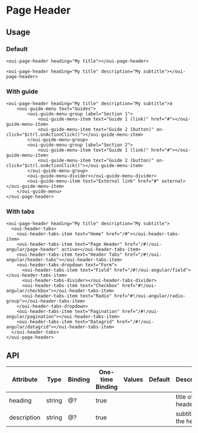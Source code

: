 # Page Header

<component-status cx-design="complete" ux="rc"></component-status>

## Usage

### Default

```html:preview
<oui-page-header heading="My title"></oui-page-header>
```

```html:preview
<oui-page-header heading="My title" description="My subtitle"></oui-page-header>
```


### With guide

```html:preview
<oui-page-header heading="My title" description="My subtitle">à
    <oui-guide-menu text="Guides">
        <oui-guide-menu-group label="Section 1">
            <oui-guide-menu-item text="Guide 1 (link)" href="#"></oui-guide-menu-item>
            <oui-guide-menu-item text="Guide 2 (button)" on-click="$ctrl.onActionClick()"></oui-guide-menu-item>
        </oui-guide-menu-group>
        <oui-guide-menu-group label="Section 2">
            <oui-guide-menu-item text="Guide 1 (link)" href="#"></oui-guide-menu-item>
            <oui-guide-menu-item text="Guide 2 (button)" on-click="$ctrl.onActionClick()"></oui-guide-menu-item>
        </oui-guide-menu-group>
        <oui-guide-menu-divider></oui-guide-menu-divider>
        <oui-guide-menu-item text="External link" href="#" external></oui-guide-menu-item>
    </oui-guide-menu>
</oui-page-header>
```


### With tabs

```html:preview
<oui-page-header heading="My title" description="My subtitle">
  <oui-header-tabs>
    <oui-header-tabs-item text="Home" href="/#"></oui-header-tabs-item>
    <oui-header-tabs-item text="Page Header" href="/#!/oui-angular/page-header" active></oui-header-tabs-item>
    <oui-header-tabs-item text="Header Tabs" href="/#!/oui-angular/header-tabs"></oui-header-tabs-item>
    <oui-header-tabs-dropdown text="Form">
      <oui-header-tabs-item text="Field" href="/#!/oui-angular/field"></oui-header-tabs-item>
      <oui-header-tabs-divider></oui-header-tabs-divider>
      <oui-header-tabs-item text="Checkbox" href="#!/oui-angular/checkbox"></oui-header-tabs-item>
      <oui-header-tabs-item text="Radio" href="#!/oui-angular/radio-group"></oui-header-tabs-item>
    </oui-header-tabs-dropdown>
    <oui-header-tabs-item text="Pagination" href="/#!/oui-angular/pagination"></oui-header-tabs-item>
    <oui-header-tabs-item text="Datagrid" href="/#!/oui-angular/datagrid"></oui-header-tabs-item>
  </oui-header-tabs>
</oui-page-header>
```


## API

| Attribute     | Type     | Binding | One-time Binding | Values                 | Default   | Description                      |
| ----          | ----     | ----    | ----             | ----                   | ----      | ----                             |
| heading       | string   | @?      | true             |                        |           | title of the header              |
| description   | string   | @?      | true             |                        |           | subtitle of the header           |
